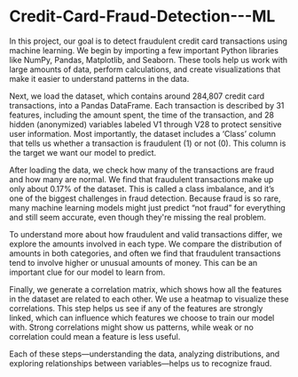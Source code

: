 # Credit-Card-Fraud-Detection---ML
In this project, our goal is to detect fraudulent credit card transactions using machine learning. We begin by importing a few important Python libraries like NumPy, Pandas, Matplotlib, and Seaborn. These tools help us work with large amounts of data, perform calculations, and create visualizations that make it easier to understand patterns in the data.

Next, we load the dataset, which contains around 284,807 credit card transactions, into a Pandas DataFrame. Each transaction is described by 31 features, including the amount spent, the time of the transaction, and 28 hidden (anonymized) variables labeled V1 through V28 to protect sensitive user information. Most importantly, the dataset includes a ‘Class’ column that tells us whether a transaction is fraudulent (1) or not (0). This column is the target we want our model to predict.

After loading the data, we check how many of the transactions are fraud and how many are normal. We find that fraudulent transactions make up only about 0.17% of the dataset. This is called a class imbalance, and it’s one of the biggest challenges in fraud detection. Because fraud is so rare, many machine learning models might just predict “not fraud” for everything and still seem accurate, even though they're missing the real problem.

To understand more about how fraudulent and valid transactions differ, we explore the amounts involved in each type. We compare the distribution of amounts in both categories, and often we find that fraudulent transactions tend to involve higher or unusual amounts of money. This can be an important clue for our model to learn from.

Finally, we generate a correlation matrix, which shows how all the features in the dataset are related to each other. We use a heatmap to visualize these correlations. This step helps us see if any of the features are strongly linked, which can influence which features we choose to train our model with. Strong correlations might show us patterns, while weak or no correlation could mean a feature is less useful.

Each of these steps—understanding the data, analyzing distributions, and exploring relationships between variables—helps us to recognize fraud.
